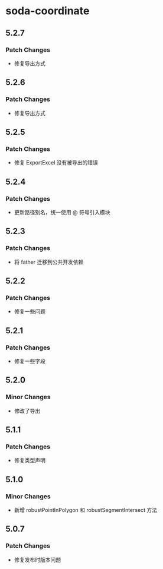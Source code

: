 # soda-coordinate

## 5.2.7

### Patch Changes

- 修复导出方式

## 5.2.6

### Patch Changes

- 修复导出方式

## 5.2.5

### Patch Changes

- 修复 ExportExcel 没有被导出的错误

## 5.2.4

### Patch Changes

- 更新路径别名，统一使用 @ 符号引入模块

## 5.2.3

### Patch Changes

- 将 father 迁移到公共开发依赖

## 5.2.2

### Patch Changes

- 修复一些问题

## 5.2.1

### Patch Changes

- 修复一些字段

## 5.2.0

### Minor Changes

- 修改了导出

## 5.1.1

### Patch Changes

- 修复类型声明

## 5.1.0

### Minor Changes

- 新增 robustPointInPolygon 和 robustSegmentIntersect 方法

## 5.0.7

### Patch Changes

- 修复发布时版本问题

